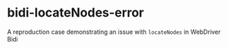 # bidi-locateNodes-error
A reproduction case demonstrating an issue with `locateNodes` in WebDriver Bidi
